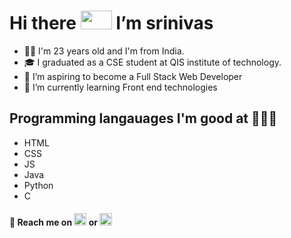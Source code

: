 #  Hi there <img src="https://media.tenor.com/Wx9IEmZZXSoAAAAi/hi.gif" width=50px height=30px/> I’m srinivas 

- 🧔🏻 I'm 23 years old and I'm from India.
- 🎓 I graduated as a CSE student at QIS institute of technology.
- 👀 I’m aspiring to become a  Full Stack Web Developer
- 🌱 I’m currently learning Front end technologies

## Programming langauages I'm good at  🧑🏻‍💻
* HTML
* CSS
* JS
* Java
* Python
* C


#### 💼 Reach me on [<img src="https://cdn-icons-png.flaticon.com/512/174/174857.png" width=20 height=20>](https://www.linkedin.com/in/saisrinivasmekala/)  or  [<img src="https://cdn4.iconfinder.com/data/icons/social-media-logos-6/512/112-gmail_email_mail-512.png" width=20 height=20>](mailto:saisrinivasmekala8@gmail.com)



<!---
srinivas1108/srinivas1108 is a ✨ special ✨ repository because its `README.md` (this file) appears on your GitHub profile.
You can click the Preview link to take a look at your changes.
--->
